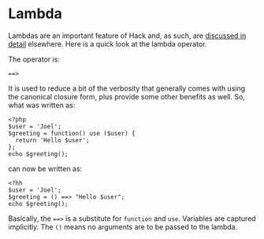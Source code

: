 # Lambda

Lambdas are an important feature of Hack and, as such, are [discussed in detail](../lambdas/intro.md) elsewhere. Here is a quick look at the lambda operator.

The operator is:

```
==>
```

It is used to reduce a bit of the verbosity that generally comes with using the canonical closure form, plus provide some other benefits as well. So, what was written as:

```
<?php
$user = 'Joel';
$greeting = function() use ($user) {
  return 'Hello $user';
};
echo $greeting();
```

can now be written as:

```
<?hh
$user = 'Joel';
$greeting = () ==> "Hello $user";
echo $greeting();
```

Basically, the `==>` is a substitute for `function` and `use`. Variables are captured implicitly. The `()` means no arguments are to be passed to the lambda.

